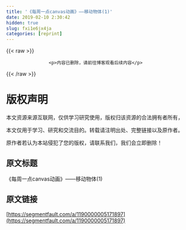 ```yaml
---
title: '《每周一点canvas动画》——移动物体(1)' 
date: 2019-02-10 2:30:42
hidden: true
slug: fxi1e6jx4ja
categories: [reprint]
---
```


{{< raw >}}

                    <p>内容已删除，请前往博客观看后续内容</p>
                
{{< /raw >}}

# 版权声明
本文资源来源互联网，仅供学习研究使用，版权归该资源的合法拥有者所有，

本文仅用于学习、研究和交流目的。转载请注明出处、完整链接以及原作者。

原作者若认为本站侵犯了您的版权，请联系我们，我们会立即删除！

## 原文标题
《每周一点canvas动画》——移动物体(1)

## 原文链接
[https://segmentfault.com/a/1190000005171897](https://segmentfault.com/a/1190000005171897)

